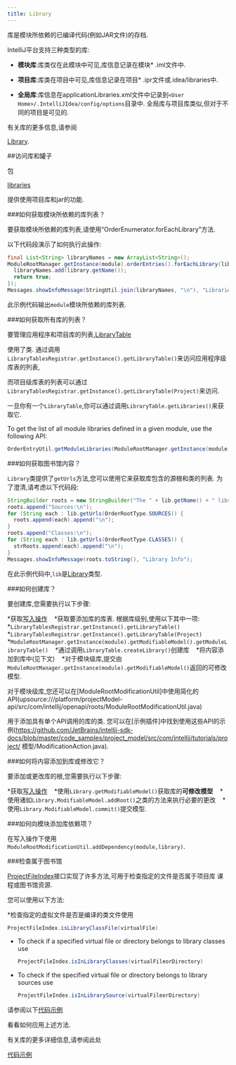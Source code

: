 ```yaml
---
title: Library
---
```


库是模块所依赖的已编译代码(例如JAR文件)的存档.

IntelliJ平台支持三种类型的库:


* **模块库**:库类仅在此模块中可见,库信息记录在模块* .iml文件中.

* **项目库**:库类在项目中可见,库信息记录在项目* .ipr文件或.idea/libraries中.

* **全局库**:库信息在applicationLibraries.xml文件中记录到`<User Home>/.IntelliJIdea/config/options`目录中.
全局库与项目库类似,但对于不同的项目是可见的.


有关库的更多信息,请参阅

[Library](https://www.jetbrains.com/help/idea/working-with-libraries.html).


##访问库和罐子


包

[libraries](upsource:///platform/projectModel-api/src/com/intellij/openapi/roots/libraries)

提供使用项目库和jar的功能.


###如何获取模块所依赖的库列表？


要获取模块所依赖的库列表,请使用“OrderEnumerator.forEachLibrary”方法.

以下代码段演示了如何执行此操作:


```java
final List<String> libraryNames = new ArrayList<String>();
ModuleRootManager.getInstance(module).orderEntries().forEachLibrary(library -> {
  libraryNames.add(library.getName());
  return true;
});
Messages.showInfoMessage(StringUtil.join(libraryNames, "\n"), "Libraries in Module");
```

此示例代码输出`module`模块所依赖的库列表.


###如何获取所有库的列表？


要管理应用程序和项目库的列表,[LibraryTable](upsource:///platform/projectModel-api/src/com/intellij/openapi/roots/libraries/LibraryTable.java)

使用了类.
通过调用`LibraryTablesRegistrar.getInstance().getLibraryTable()`来访问应用程序级库表的列表,

而项目级库表的列表可以通过`LibraryTablesRegistrar.getInstance().getLibraryTable(Project)`来访问.

一旦你有一个`LibraryTable`,你可以通过调用`LibraryTable.getLibraries()`来获取它.


To get the list of all module libraries defined in a given module, use the following API:
```java
OrderEntryUtil.getModuleLibraries(ModuleRootManager.getInstance(module));
```

###如何获取图书馆内容？


`Library`类提供了`getUrls`方法,您可以使用它来获取库包含的源根和类的列表.
为了澄清,请考虑以下代码段:


```java
StringBuilder roots = new StringBuilder("The " + lib.getName() + " library includes:\n");
roots.append("Sources:\n");
for (String each : lib.getUrls(OrderRootType.SOURCES)) {
  roots.append(each).append("\n");
}
roots.append("Classes:\n");
for (String each : lib.getUrls(OrderRootType.CLASSES)) {
  strRoots.append(each).append("\n");
}
Messages.showInfoMessage(roots.toString(), "Library Info");
```

在此示例代码中,`lib`是[Library](upsource:///platform/projectModel-api/src/com/intellij/openapi/roots/libraries/Library.java)类型.


###如何创建库？


要创建库,您需要执行以下步骤:


*获取[写入操作](../../basics/architectural_overview/general_threading_rules.md#readwrite-lock)
  
*获取要添加库的库表.
根据库级别,使用以下其中一项:
      
*`LibraryTablesRegistrar.getInstance().getLibraryTable()`
      
*`LibraryTablesRegistrar.getInstance().getLibraryTable(Project)`
      
*`ModuleRootManager.getInstance(module).getModifiableModel().getModuleLibraryTable()`
  
*通过调用`LibraryTable.createLibrary()`创建库
  
*将内容添加到库中(见下文)
  
*对于模块级库,提交由`ModuleRootManager.getInstance(module).getModifiableModel()`返回的可修改模型.
  

对于模块级库,您还可以在[ModuleRootModificationUtil]中使用简化的API(upsource:///platform/projectModel-api/src/com/intellij/openapi/roots/ModuleRootModificationUtil.java)

用于添加具有单个API调用的库的类.
您可以在[示例插件]中找到使用这些API的示例(https://github.com/JetBrains/intellij-sdk-docs/blob/master/code_samples/project_model/src/com/intellij/tutorials/project/
模型/ModificationAction.java).


###如何将内容添加到库或修改它？


要添加或更改库的根,您需要执行以下步骤:


*获取[写入操作](../../basics/architectural_overview/general_threading_rules.md#readwrite-lock)
  
*使用`Library.getModifiableModel()`获取库的**可修改模型**
  
*使用诸如`Library.ModifiableModel.addRoot()`之类的方法来执行必要的更改
  
*使用`Library.ModifiableModel.commit()`提交模型.
  

###如何向模块添加库依赖项？


在写入操作下使用`ModuleRootModificationUtil.addDependency(module,library)`.


###检查属于图书馆


[ProjectFileIndex](upsource:///platform/projectModel-api/src/com/intellij/openapi/roots/ProjectFileIndex.java)接口实现了许多方法,可用于检查指定的文件是否属于项目库
课程或图书馆资源.

您可以使用以下方法:


*检查指定的虚拟文件是否是编译的类文件使用


  ```java
  ProjectFileIndex.isLibraryClassFile(virtualFile)
  ```
* To check if a specified virtual file or directory belongs to library classes use

  ```java
  ProjectFileIndex.isInLibraryClasses(virtualFileorDirectory)
  ```
* To check if the specified virtual file or directory belongs to library sources use

  ```java
  ProjectFileIndex.isInLibrarySource(virtualFileorDirectory)
  ```

请参阅以下[代码示例](https://github.com/JetBrains/intellij-sdk-docs/blob/master/code_samples/project_model/src/com/intellij/tutorials/project/model/ProjectFileIndexSampleAction.java)

看看如何应用上述方法.


有关库的更多详细信息,请参阅此处

[代码示例](https://github.com/JetBrains/intellij-sdk-docs/blob/master/code_samples/project_model/src/com/intellij/tutorials/project/model/LibrariesAction.java)


